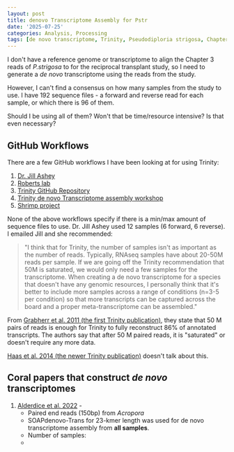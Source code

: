 ```yaml
---
layout: post
title: denovo Transcriptome Assembly for Pstr
date: '2025-07-25'
categories: Analysis, Processing
tags: [de novo transcriptome, Trinity, Pseudodiploria strigosa, Chapter 3 Reciprocal Transplant]
---
```


I don't have a reference genome or transcriptome to align the Chapter 3 reads of *P.strigosa* to for the reciprocal transplant study, so I need to generate a *de novo* transcriptome using the reads from the study.

However, I can't find a consensus on how many samples from the study to use. I have 192 sequence files - a forward and reverse read for each sample, or which there is 96 of them. 

Should I be using all of them? Won't that be time/resource intensive? Is that even necessary?

## GitHub Workflows
There are a few GitHub workflows I have been looking at for using Trinity:
1) [Dr. Jill Ashey](https://github.com/hputnam/Apulchra_genome/blob/main/RNA_Seq_Info/2023-08-31-Acropora-pulchra-denovo-transcriptome.md)
2) [Roberts lab](https://robertslab.github.io/resources/bio_Transcriptome-assembly/)
3) [Trinity GitHub Repository](https://github.com/trinityrnaseq/trinityrnaseq/wiki/Transcriptome-Assembly-Quality-Assessment)
4) [Trinity de novo Transcriptome assembly workshop](https://github.com/trinityrnaseq/RNASeq_Trinity_Tuxedo_Workshop/wiki/Trinity-De-novo-Transcriptome-Assembly-Workshop)
5) [Shrimp project](https://github.com/MaineINBRE/Trinity2.8.4Marconi/blob/master/assembly.md)

None of the above workflows specify if there is a min/max amount of sequence files to use. Dr. Jill Ashey used 12 samples (6 forward, 6 reverse). I emailed Jill and she recommended: 
> "I think that for Trinity, the number of samples isn't as important as the number of reads. Typically, RNAseq samples have about 20-50M reads per sample. If we are going off the Trinity recommendation that 50M is saturated, we would only need a few samples for the transcriptome. When creating a de novo transcriptome for a species that doesn't have any genomic resources, I personally think that it's better to include more samples across a range of conditions (n=3-5 per condition) so that more transcripts can be captured across the board and a proper meta-transcriptome can be assembled."

From [Grabherr et al. 2011 (the first Trinity publication)](https://www.nature.com/articles/nbt.1883#MOESM13), they state that 50 M pairs of reads is enough for Trinity to fully reconstruct 86% of annotated transcripts. The authors say that after 50 M paired reads, it is "saturated" or doesn't require any more data. 

[Haas et al. 2014 (the newer Trinity publication)](https://pmc.ncbi.nlm.nih.gov/articles/PMC3875132/) doesn't talk about this. 

## Coral papers that construct *de novo* transcriptomes

1. [Alderdice et al. 2022](https://www.nature.com/articles/s41598-022-22604-3) -
   - Paired end reads (150bp) from *Acropora*
   - SOAPdenovo-Trans for 23-kmer length was used for de novo transcriptome assembly from **all samples**.
   - Number of samples: 
   - 



